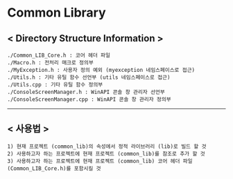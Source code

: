 ﻿# Common Library

## < Directory Structure Information >
    ./Common_LIB_Core.h : 코어 헤더 파일
    ./Macro.h : 전처리 매크로 정의부
    ./MyException.h : 사용자 정의 예외 (myexception 네임스페이스로 접근)
    ./Utils.h : 기타 유틸 함수 선언부 (utils 네임스페이스로 접근)
    ./Utils.cpp : 기타 유틸 함수 정의부
    ./ConsoleScreenManager.h : WinAPI 콘솔 창 관리자 선언부
    ./ConsoleScreenManager.cpp : WinAPI 콘솔 창 관리자 정의부

---

## < 사용법 >

    1) 현재 프로젝트 (common_lib)의 속성에서 정적 라이브러리 (lib)로 빌드 할 것
    2) 사용하고자 하는 프로젝트에 현재 프로젝트 (common_lib)를 참조로 추가 할 것 
	3) 사용하고자 하는 프로젝트에 현재 프로젝트 (common_lib) 코어 헤더 파일 (Common_LIB_Core.h)를 포함시킬 것